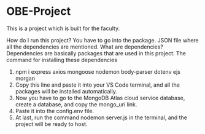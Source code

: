 # OBE-Project
This is a project which is built for the faculty.

How do I run this project?
You have to go into the package. JSON file where all the dependencies are mentioned.
What are dependencies?
Dependencies are basically packages that are used in this project.
The command for installing these dependencies
1. npm i express axios mongoose nodemon body-parser dotenv ejs morgan 
2. Copy this line and paste it into your VS Code terminal, and all the packages will be installed automatically.
3. Now you have to go to the MongoDB Atlas cloud service database, create a database, and copy the mongo_uri link.
4. Paste it into the config.env file.
5. At last, run the command nodemon server.js in the terminal, and the project will be ready to host.
